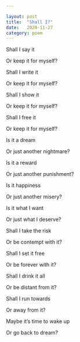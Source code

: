```yaml
---

layout: post
title:  "Shall I?"
date:   2020-11-27
category: poem
---
```


Shall I say it

Or keep it for myself?

Shall I write it

Or keep it for myself?

Shall I show it

Or keep it for myself?

Shall I free it

Or keep it for myself?


Is it a dream

Or just another nightmare?

Is it a reward

Or just another punishment?

Is it happiness

Or just another misery?

Is it what I want

Or just what I deserve?



Shall I take the risk 

Or be contempt with it?

Shall I set it free

Or be forever with it?

Shall I drink it all

Or be distant from it?

Shall I run towards

Or away from it?



Maybe it’s time to wake up

Or go back to dream?